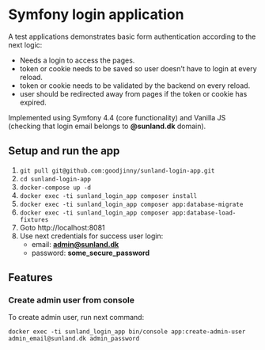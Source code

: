 # Symfony login application
  
A test applications demonstrates basic form authentication according to the next logic:
- Needs a login to access the pages. 
- token or cookie needs to be saved so user doesn’t have to login at every reload. 
- token or cookie needs to be validated by the backend on every reload. 
- user should be redirected away from pages if the token or cookie has expired.

Implemented using Symfony 4.4 (core functionality) and Vanilla JS (checking that login email belongs to **@sunland.dk** domain). 

## Setup and run the app

1. `git pull git@github.com:goodjinny/sunland-login-app.git`
2. `cd sunland-login-app`
3. `docker-compose up -d`
4. `docker exec -ti sunland_login_app composer install`
5. `docker exec -ti sunland_login_app composer app:database-migrate`
6. `docker exec -ti sunland_login_app composer app:database-load-fixtures`
7.  Goto http://localhost:8081
8. Use next credentials for success user login:
   - email: **admin@sunland.dk**
   - password: **some_secure_password**
 
## Features

### Create admin user from console
To create admin user, run next command:

`docker exec -ti sunland_login_app bin/console app:create-admin-user admin_email@sunland.dk admin_password`
